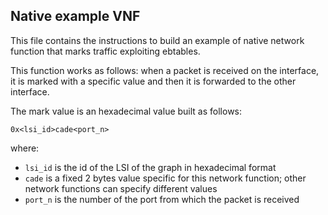 ## Native example VNF

This file contains the instructions to build an example of native network function that marks traffic exploiting ebtables.


This function works as follows: when a packet is received on the interface, it 
is marked with a specific value and then it is forwarded to the other interface.


The mark value is an hexadecimal value built as follows:

	0x<lsi_id>cade<port_n>
	
where:  
  * `lsi_id`	is the id of the LSI of the graph in hexadecimal format  
  * `cade`	is a fixed 2 bytes value specific for this network function;
                other network functions can specify different values  
  * `port_n`	is the number of the port from which the packet is received
	

